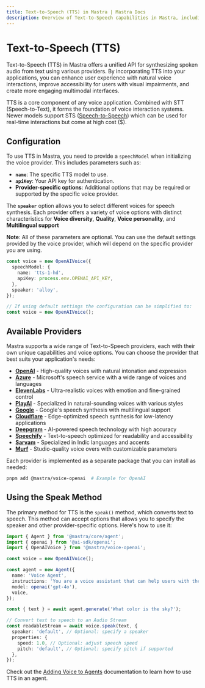 ```yaml
---
title: Text-to-Speech (TTS) in Mastra | Mastra Docs
description: Overview of Text-to-Speech capabilities in Mastra, including configuration, usage, and integration with voice providers.
---
```


# Text-to-Speech (TTS)

Text-to-Speech (TTS) in Mastra offers a unified API for synthesizing spoken audio from text using various providers.
By incorporating TTS into your applications, you can enhance user experience with natural voice interactions, improve accessibility for users with visual impairments, and create more engaging multimodal interfaces.

TTS is a core component of any voice application. Combined with STT (Speech-to-Text), it forms the foundation of voice interaction systems. Newer models support STS ([Speech-to-Speech](./speech-to-speech)) which can be used for real-time interactions but come at high cost ($).

## Configuration

To use TTS in Mastra, you need to provide a `speechModel` when initializing the voice provider. This includes parameters such as:

- **`name`**: The specific TTS model to use.
- **`apiKey`**: Your API key for authentication.
- **Provider-specific options**: Additional options that may be required or supported by the specific voice provider.

The **`speaker`** option allows you to select different voices for speech synthesis. Each provider offers a variety of voice options with distinct characteristics for **Voice diversity**, **Quality**, **Voice personality**, and **Multilingual support**

**Note**: All of these parameters are optional. You can use the default settings provided by the voice provider, which will depend on the specific provider you are using.

```typescript
const voice = new OpenAIVoice({
  speechModel: {
    name: 'tts-1-hd',
    apiKey: process.env.OPENAI_API_KEY,
  },
  speaker: 'alloy',
});

// If using default settings the configuration can be simplified to:
const voice = new OpenAIVoice();
```

## Available Providers

Mastra supports a wide range of Text-to-Speech providers, each with their own unique capabilities and voice options. You can choose the provider that best suits your application's needs:

- [**OpenAI**](/reference/voice/openai/) - High-quality voices with natural intonation and expression
- [**Azure**](/reference/voice/azure/) - Microsoft's speech service with a wide range of voices and languages
- [**ElevenLabs**](/reference/voice/elevenlabs/) - Ultra-realistic voices with emotion and fine-grained control
- [**PlayAI**](/reference/voice/playai/) - Specialized in natural-sounding voices with various styles
- [**Google**](/reference/voice/google/) - Google's speech synthesis with multilingual support
- [**Cloudflare**](/reference/voice/cloudflare/) - Edge-optimized speech synthesis for low-latency applications
- [**Deepgram**](/reference/voice/deepgram/) - AI-powered speech technology with high accuracy
- [**Speechify**](/reference/voice/speechify/) - Text-to-speech optimized for readability and accessibility
- [**Sarvam**](/reference/voice/sarvam/) - Specialized in Indic languages and accents
- [**Murf**](/reference/voice/murf/) - Studio-quality voice overs with customizable parameters

Each provider is implemented as a separate package that you can install as needed:

```bash
pnpm add @mastra/voice-openai  # Example for OpenAI
```

## Using the Speak Method

The primary method for TTS is the `speak()` method, which converts text to speech. This method can accept options that allows you to specify the speaker and other provider-specific options. Here's how to use it:

```typescript
import { Agent } from '@mastra/core/agent';
import { openai } from '@ai-sdk/openai';
import { OpenAIVoice } from '@mastra/voice-openai';

const voice = new OpenAIVoice();

const agent = new Agent({
  name: 'Voice Agent',
  instructions: 'You are a voice assistant that can help users with their tasks.',
  model: openai('gpt-4o'),
  voice,
});

const { text } = await agent.generate('What color is the sky?');

// Convert text to speech to an Audio Stream
const readableStream = await voice.speak(text, {
  speaker: 'default', // Optional: specify a speaker
  properties: {
    speed: 1.0, // Optional: adjust speech speed
    pitch: 'default', // Optional: specify pitch if supported
  },
});
```

Check out the [Adding Voice to Agents](../agents/adding-voice) documentation to learn how to use TTS in an agent.
